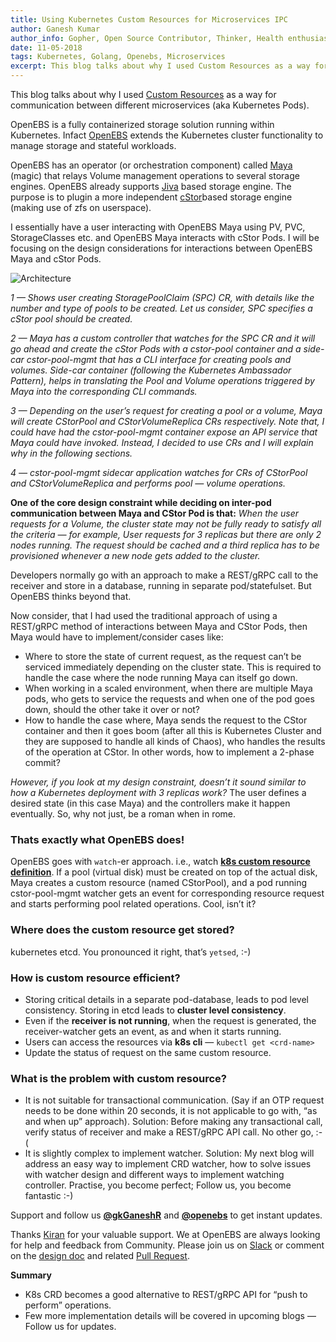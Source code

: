 ```yaml
---
title: Using Kubernetes Custom Resources for Microservices IPC
author: Ganesh Kumar
author_info: Gopher, Open Source Contributor, Thinker, Health enthusiast
date: 11-05-2018
tags: Kubernetes, Golang, Openebs, Microservices
excerpt: This blog talks about why I used Custom Resources as a way for communication between different microservices (aka Kubernetes Pods).
---
```


This blog talks about why I used [Custom Resources](https://kubernetes.io/docs/concepts/api-extension/custom-resources) as a way for communication between different microservices (aka Kubernetes Pods).

OpenEBS is a fully containerized storage solution running within Kubernetes. Infact [OpenEBS](https://docs.openebs.io/) extends the Kubernetes cluster functionality to manage storage and stateful workloads.

OpenEBS has an operator (or orchestration component) called [Maya](https://github.com/openebs/maya) (magic) that relays Volume management operations to several storage engines. OpenEBS already supports [Jiva](https://github.com/openebs/jiva) based storage engine. The purpose is to plugin a more independent [cStor](https://github.com/openebs/cstor)based storage engine (making use of zfs on userspace).

I essentially have a user interacting with OpenEBS Maya using PV, PVC, StorageClasses etc. and OpenEBS Maya interacts with cStor Pods. I will be focusing on the design considerations for interactions between OpenEBS Maya and cStor Pods.

![Architecture](/images/blog/architecture.png)

_1 — Shows user creating StoragePoolClaim (SPC) CR, with details like the number and type of pools to be created. Let us consider, SPC specifies a cStor pool should be created._

_2 — Maya has a custom controller that watches for the SPC CR and it will go ahead and create the cStor Pods with a cstor-pool container and a side-car cstor-pool-mgmt that has a CLI interface for creating pools and volumes. Side-car container (following the Kubernetes Ambassador Pattern), helps in translating the Pool and Volume operations triggered by Maya into the corresponding CLI commands._

_3 — Depending on the user’s request for creating a pool or a volume, Maya will create CStorPool and CStorVolumeReplica CRs respectively. Note that, I could have had the cstor-pool-mgmt container expose an API service that Maya could have invoked. Instead, I decided to use CRs and I will explain why in the following sections._

_4 — cstor-pool-mgmt sidecar application watches for CRs of CStorPool and CStorVolumeReplica and performs pool — volume operations._

**One of the core design constraint while deciding on inter-pod communication between Maya and CStor Pod is that:** _When the user requests for a Volume, the cluster state may not be fully ready to satisfy all the criteria — for example, User requests for 3 replicas but there are only 2 nodes running. The request should be cached and a third replica has to be provisioned whenever a new node gets added to the cluster._

Developers normally go with an approach to make a REST/gRPC call to the receiver and store in a database, running in separate pod/statefulset. But OpenEBS thinks beyond that.

Now consider, that I had used the traditional approach of using a REST/gRPC method of interactions between Maya and CStor Pods, then Maya would have to implement/consider cases like:

- Where to store the state of current request, as the request can’t be serviced immediately depending on the cluster state. This is required to handle the case where the node running Maya can itself go down.
- When working in a scaled environment, when there are multiple Maya pods, who gets to service the requests and when one of the pod goes down, should the other take it over or not?
- How to handle the case where, Maya sends the request to the CStor container and then it goes boom (after all this is Kubernetes Cluster and they are supposed to handle all kinds of Chaos), who handles the results of the operation at CStor. In other words, how to implement a 2-phase commit?

_However, if you look at my design constraint, doesn’t it sound similar to how a Kubernetes deployment with 3 replicas work?_ The user defines a desired state (in this case Maya) and the controllers make it happen eventually. So, why not just, be a roman when in rome.

### Thats exactly what OpenEBS does!

OpenEBS goes with `watch`-er approach. i.e., watch [**k8s custom resource definition**](https://kubernetes.io/docs/concepts/api-extension/custom-resources). If a pool (virtual disk) must be created on top of the actual disk, Maya creates a custom resource (named CStorPool), and a pod running cstor-pool-mgmt watcher gets an event for corresponding resource request and starts performing pool related operations. Cool, isn’t it?

### Where does the custom resource get stored?

kubernetes etcd. You pronounced it right, that’s `yetsed`, :-)

### How is custom resource efficient?

- Storing critical details in a separate pod-database, leads to pod level consistency. Storing in etcd leads to **cluster level consistency**.
- Even if the **receiver is not running**, when the request is generated, the receiver-watcher gets an event, as and when it starts running.
- Users can access the resources via **k8s cli** — `kubectl get <crd-name>`
- Update the status of request on the same custom resource.

### What is the problem with custom resource?

- It is not suitable for transactional communication. (Say if an OTP request needs to be done within 20 seconds, it is not applicable to go with, “as and when up” approach).
  Solution: Before making any transactional call, verify status of receiver and make a REST/gRPC API call. No other go, :-(
- It is slightly complex to implement watcher.
  Solution: My next blog will address an easy way to implement CRD watcher, how to solve issues with watcher design and different ways to implement watching controller. Practise, you become perfect; Follow us, you become fantastic :-)

Support and follow us [**@gkGaneshR**](https://twitter.com/gkGaneshR) and [**@openebs**](https://twitter.com/openebs) to get instant updates.

Thanks [Kiran](https://twitter.com/kiranmova) for your valuable support. We at OpenEBS are always looking for help and feedback from Community. Please join us on [Slack](https://slack.openebs.io/) or comment on the [design doc](https://docs.google.com/document/d/1Q5W3uHktHa-vOm8oGp-3kpAQ3V1tvyk5AYmxxtf57Rg/edit?usp=sharing) and related [Pull Request](https://github.com/openebs/maya/pull/284).

**Summary**

- K8s CRD becomes a good alternative to REST/gRPC API for “push to perform” operations.
- Few more implementation details will be covered in upcoming blogs — Follow us for updates.
